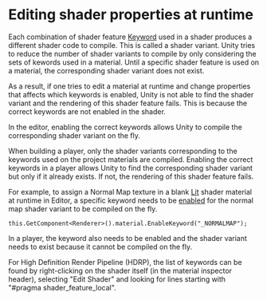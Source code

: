 # Editing shader properties at runtime

Each combination of shader feature [Keyword](https://docs.unity3d.com/Manual/SL-MultipleProgramVariants.html) used in a shader produces a different shader code to compile. This is called a shader variant. Unity tries to reduce the number of shader variants to compile by only considering the sets of kewords used in a material. Until a specific shader feature is used on a material, the corresponding shader variant does not exist. 

As a result, if one tries to edit a material at runtime and change properties that affects which keywords is enabled, Unity is not able to find the shader variant and the rendering of this shader feature fails. 
This is because the correct keywords are not enabled in the shader. 

In the editor, enabling the correct keywords allows Unity to compile the corresponding shader variant on the fly. 

When building a player, only the shader variants corresponding to the keywords used on the project materials are compiled. Enabling the correct keywords in a player allows Unity to find the corresponding shader variant but only if it already exists. If not, the rendering of this shader feature fails.

For example, to assign a Normal Map texture in a blank [Lit](Lit-Shader.md) shader material at runtime in Editor, a specific keyword needs to be [enabled](https://docs.unity3d.com/ScriptReference/Material.EnableKeyword.html) for the normal map shader variant to be compiled on the fly. 

```
this.GetComponent<Renderer>().material.EnableKeyword("_NORMALMAP");
```

In a player, the keyword also needs to be enabled and the shader variant needs to exist because it cannot be compiled on the fly.

For High Definition Render Pipeline (HDRP), the list of keywords can be found by right-clicking on the shader itself (in the material inspector header), selecting "Edit Shader" and looking for lines starting with "#pragma shader_feature_local".
